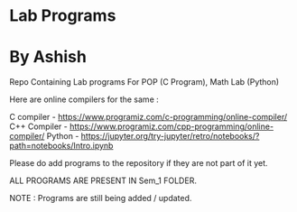 # Lab Programs
# By Ashish

Repo Containing Lab programs For POP (C Program), Math Lab (Python)

Here are online compilers for the same :

C compiler - https://www.programiz.com/c-programming/online-compiler/
C++ Compiler - https://www.programiz.com/cpp-programming/online-compiler/
Python - https://jupyter.org/try-jupyter/retro/notebooks/?path=notebooks/Intro.ipynb

Please do add programs to the repository if they are not part of it yet.

ALL PROGRAMS ARE PRESENT IN Sem_1 FOLDER.

NOTE : Programs are still being added / updated.

